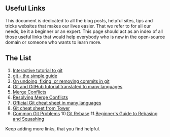 ## Useful Links 

This document is dedicated to all the blog posts, helpful sites, tips and tricks websites that makes our lives easier. That we refer to for all our needs, be it a beginner or an expert. This page should act as an index of all those useful links that would help everybody who is new in the open-source domain or someone who wants to learn more. 

## The List 
1. [Interactive tutorial to git](https;//try.github.io)
2. [git - the simple guide](http://rogerdudler.github.io/git-guide/)
3. [On undoing, fixing, or removing commits in git](http://sethrobertson.github.io/GitFixUm/fixup.html)
4. [Git and GitHub tutorial translated to many languages](https://github.com/Roshanjossey/first-contributions)
5. [Merge Conflicts](https://www.git-tower.com/learn/git/ebook/en/command-line/advanced-topics/merge-conflicts)
6. [Resolving Merge Conflicts](https://githowto.com/resolving_conflicts)
7. [Official Git cheat sheet in many languages](https://services.github.com/on-demand/resources/cheatsheets)
8. [Git cheat sheet from Tower](https://www.git-tower.com/learn/cheat-sheets/git)
9. [Common Git Problems](https://www.codementor.io/citizen428/git-tutorial-10-common-git-problems-and-how-to-fix-them-aajv0katd)
10.[Git Rebase](https://blog.gitprime.com/git-rebase-an-illustrated-guide/)
11.[Beginner's Guide to Rebasing and Squashing](https://github.com/servo/servo/wiki/Beginner%27s-guide-to-rebasing-and-squashing)


Keep adding more links, that you find helpful.
